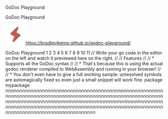 GoDoc Playground

GoDoc Playground

![](../_resources/d9ca631bb591819798e966239bae0caf.png)https://bradleyjkemp.github.io/godoc-playground/

GoDoc Playground 1 2 3 4 5 6 7 8 9 10 11 // Write your go code in the editor on the left and watch it previewed here on the right. // // Features // // * Supports all the GoDoc syntax // // * That's because this is using the actual godoc renderer compiled to WebAssembly and running in your browser! // // * You don't even have to give a full working sample: unresolved symbols are automagically fixed so even just a small snippet will work fine. package mypackage הההההההההההההההההההההההההההההההההההההההההההההההההההההההההההההההההההההההההההההההההההההההההההההההההההההההההההההההההההההההההההההההההההההההההההההההההההההההההההההההההההההההההההההההההההההההההההההההההההההההההההההההההההההההההההההההההההההההההההההההההההההההההההההההה